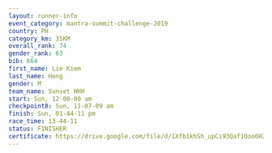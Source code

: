 ```yaml
---
layout: runner-info 
event_category: mantra-summit-challenge-2019 
country: PH
category_km: 35KM 
overall_rank: 74
gender_rank: 63
bib: 664
first_name: Lie Kiem
last_name: Hong
gender: M
team_name: Sunset HHH
start: Sun, 12-00-00 am
checkpoint8: Sun, 11-07-09 am
finish: Sun, 01-44-11 pm
race_time: 13-44-11
status: FINISHER
certificate: https://drive.google.com/file/d/1Xfb1khSh_upCi93Qaf1Ooo6H2-flUtoJ/view?usp=sharing
---
```

